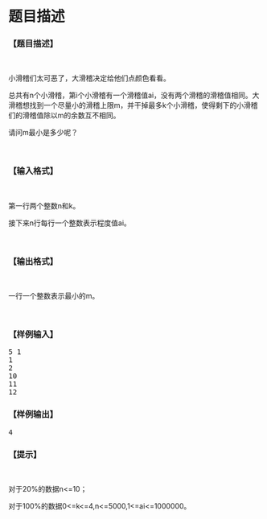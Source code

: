 # 题目描述


<h3>
【题目描述】
</h3>
<p>
<br/>
</p>
<p>
小滑稽们太可恶了，大滑稽决定给他们点颜色看看。
</p>
<p>
总共有n个小滑稽，第i个小滑稽有一个滑稽值ai，没有两个滑稽的滑稽值相同。大滑稽想找到一个尽量小的滑稽上限m，并干掉最多k个小滑稽，使得剩下的小滑稽们的滑稽值除以m的余数互不相同。
</p>
<p>
请问m最小是多少呢？
</p>
<p>
<br/>
</p>
<h3>
【输入格式】
</h3>
<p>
<br/>
</p>
<p>
第一行两个整数n和k。
</p>
<p>
接下来n行每行一个整数表示程度值ai。
</p>
<p>
<br/>
</p>
<h3>
【输出格式】<br/>
</h3>
<p>
<br/>
</p>
<p>
一行一个整数表示最小的m。
</p>
<p>
<br/>
</p>
<h3>
【样例输入】
</h3>
<pre>5 1
1
2
10
11
12
</pre>
<h3>
【样例输出】
</h3>
<pre>4</pre>
<h3>
【提示】<br/>
</h3>
<p>
<br/>
</p>
<p>
对于20%的数据n&lt;=10；
</p>
<p>
对于100%的数据0&lt;=k&lt;=4,n&lt;=5000,1&lt;=ai&lt;=1000000。
</p>
<p>
<br/>
</p>
